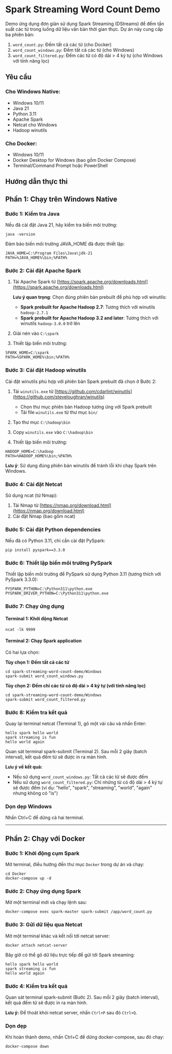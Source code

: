 # Spark Streaming Word Count Demo

Demo ứng dụng đơn giản sử dụng Spark Streaming (DStreams) để đếm tần suất các từ trong luồng dữ liệu văn bản thời gian thực. Dự án này cung cấp ba phiên bản:

1. `word_count.py`: Đếm tất cả các từ (cho Docker)
2. `word_count_windows.py`: Đếm tất cả các từ (cho Windows)
3. `word_count_filtered.py`: Đếm các từ có độ dài > 4 ký tự (cho Windows với tính năng lọc)

## Yêu cầu

### Cho Windows Native:

- Windows 10/11
- Java 21
- Python 3.11
- Apache Spark
- Netcat cho Windows
- Hadoop winutils

### Cho Docker:

- Windows 10/11
- Docker Desktop for Windows (bao gồm Docker Compose)
- Terminal/Command Prompt hoặc PowerShell

## Hướng dẫn thực thi

## Phần 1: Chạy trên Windows Native

### Bước 1: Kiểm tra Java

Nếu đã cài đặt Java 21, hãy kiểm tra biến môi trường:

```
java -version
```

Đảm bảo biến môi trường JAVA_HOME đã được thiết lập:

```
JAVA_HOME=C:\Program Files\Java\jdk-21
PATH=%JAVA_HOME%\bin;%PATH%
```

### Bước 2: Cài đặt Apache Spark

1. Tải Apache Spark từ [https://spark.apache.org/downloads.html](https://spark.apache.org/downloads.html)

   **Lưu ý quan trọng**: Chọn đúng phiên bản prebuilt để phù hợp với winutils:

   - **Spark prebuilt for Apache Hadoop 2.7**: Tương thích với winutils `hadoop-2.7.1`
   - **Spark prebuilt for Apache Hadoop 3.2 and later**: Tương thích với winutils `hadoop-3.0.0` trở lên
2. Giải nén vào `C:\spark`
3. Thiết lập biến môi trường:

```
SPARK_HOME=C:\spark
PATH=%SPARK_HOME%\bin;%PATH%
```

### Bước 3: Cài đặt Hadoop winutils

Cài đặt winutils phù hợp với phiên bản Spark prebuilt đã chọn ở Bước 2:

1. Tải `winutils.exe` từ [https://github.com/cdarlint/winutils](https://github.com/steveloughran/winutils)

   - Chọn thư mục phiên bản Hadoop tương ứng với Spark prebuilt
   - Tải file `winutils.exe` từ thư mục `bin/`
2. Tạo thư mục `C:\hadoop\bin`
3. Copy `winutils.exe` vào `C:\hadoop\bin`
4. Thiết lập biến môi trường:

```
HADOOP_HOME=C:\hadoop
PATH=%HADOOP_HOME%\bin;%PATH%
```

**Lưu ý**: Sử dụng đúng phiên bản winutils để tránh lỗi khi chạy Spark trên Windows.

### Bước 4: Cài đặt Netcat

Sử dụng ncat (từ Nmap):

1. Tải Nmap từ [https://nmap.org/download.html](https://nmap.org/download.html)
2. Cài đặt Nmap (bao gồm ncat)

### Bước 5: Cài đặt Python dependencies

Nếu đã có Python 3.11, chỉ cần cài đặt PySpark:

```
pip install pyspark==3.3.0
```

### Bước 6: Thiết lập biến môi trường PySpark

Thiết lập biến môi trường để PySpark sử dụng Python 3.11 (tương thích với PySpark 3.3.0):

```
PYSPARK_PYTHON=C:\Python311\python.exe
PYSPARK_DRIVER_PYTHON=C:\Python311\python.exe
```

### Bước 7: Chạy ứng dụng

#### Terminal 1: Khởi động Netcat

```
ncat -lk 9999
```

#### Terminal 2: Chạy Spark application

Có hai lựa chọn:

**Tùy chọn 1: Đếm tất cả các từ**
```
cd spark-streaming-word-count-demo/Windows
spark-submit word_count_windows.py
```

**Tùy chọn 2: Đếm chỉ các từ có độ dài > 4 ký tự (với tính năng lọc)**
```
cd spark-streaming-word-count-demo/Windows
spark-submit word_count_filtered.py
```

### Bước 8: Kiểm tra kết quả

Quay lại terminal netcat (Terminal 1), gõ một vài câu và nhấn Enter:

```
hello spark hello world
spark streaming is fun
hello world again
```

Quan sát terminal spark-submit (Terminal 2). Sau mỗi 2 giây (batch interval), kết quả đếm từ sẽ được in ra màn hình.

**Lưu ý về kết quả:**
- Nếu sử dụng `word_count_windows.py`: Tất cả các từ sẽ được đếm
- Nếu sử dụng `word_count_filtered.py`: Chỉ những từ có độ dài > 4 ký tự sẽ được đếm (ví dụ: "hello", "spark", "streaming", "world", "again" nhưng không có "is")

### Dọn dẹp Windows

Nhấn Ctrl+C để dừng cả hai terminal.

---

## Phần 2: Chạy với Docker

### Bước 1: Khởi động cụm Spark

Mở terminal, điều hướng đến thư mục `Docker` trong dự án và chạy:

```
cd Docker
docker-compose up -d
```

### Bước 2: Chạy ứng dụng Spark

Mở một terminal mới và chạy lệnh sau:

```
docker-compose exec spark-master spark-submit /app/word_count.py
```

### Bước 3: Gửi dữ liệu qua Netcat

Mở một terminal khác và kết nối tới netcat server:

```
docker attach netcat-server
```

Bây giờ có thể gõ dữ liệu trực tiếp để gửi tới Spark streaming:

```
hello spark hello world
spark streaming is fun
hello world again
```

### Bước 4: Kiểm tra kết quả

Quan sát terminal spark-submit (Bước 2). Sau mỗi 2 giây (batch interval), kết quả đếm từ sẽ được in ra màn hình.

**Lưu ý:** Để thoát khỏi netcat server, nhấn `Ctrl+P` sau đó `Ctrl+Q`.

### Dọn dẹp

Khi hoàn thành demo, nhấn Ctrl+C để dừng docker-compose, sau đó chạy:

```
docker-compose down
```
